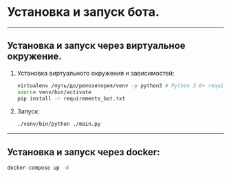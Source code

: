 # Установка и запуск бота.

---

## Установка и запуск через виртуальное окружение.

1. Установка виртуального окружения и зависимостей:

   ```bash  
   virtualenv /путь/до/репозитория/venv -p python3 # Python 3.6+ required
   source venv/bin/activate
   pip install -r requirements_bot.txt
   ```

2. Запуск:

    ```bash  
    ./venv/bin/python ./main.py
    ```

---

## Установка и запуск через docker:

```bash  
docker-compose up -d
```
